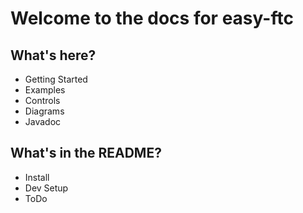 # Welcome to the docs for easy-ftc
## What's here?
* Getting Started
* Examples
* Controls
* Diagrams
* Javadoc

## What's in the README?
* Install
* Dev Setup
* ToDo